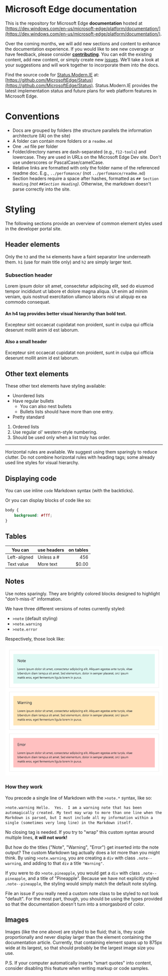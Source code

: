 # Microsoft Edge documentation

This is the repository for Microsoft Edge **documentation** hosted at [https://dev.windows.com/en-us/microsoft-edge/platform/documentation/](https://dev.windows.com/en-us/microsoft-edge/platform/documentation/).

Over the coming months, we will add new sections and content to enhance the documentation experience. If you would like to see new coverage or have feedback, please consider [**contributing**](/CONTRIBUTING.md).  You can edit the existing content, add new content, or simply create new [issues](https://github.com/MicrosoftEdge/MicrosoftEdge-Documentation/issues). We’ll take a look at your suggestions and will work together to incorporate them into the docs. 

Find the source code for [Status.Modern.IE](https://status.modern.ie/) at: [https://github.com/MicrosoftEdge/Status](https://github.com/MicrosoftEdge/Status). Status.Modern.IE provides the latest implementation status and future plans for web platform features in Microsoft Edge.

# Conventions

  - Docs are grouped by folders (the structure parallels the information architecture (IA) on the site)
  - A folder can contain more folders or a `readme.md`
  - One `.md` file per folder
  - Folder/directory names are dash-separated (e.g., `f12-tools`) and lowercase. They are used in URLs on the Microsoft Edge Dev site. Don't use underscores or PascalCase/camelCase.
  - Relative links are formatted with only the folder name of the referenced readme doc. E.g.,   `../perfomance/`  (not `../perfomance/readme.md`)
  - Section headers require a space after hashes, formatted as  `## Section Heading` *(not `##Section Heading`)*. Otherwise, the markdown doesn't parse correctly into the site.

# Styling

The following sections provide an overview of common element styles used in the developer portal site.

## Header elements

Only the `h3` and the `h4` elements have a faint separator line underneath them. `h1` (use for main title only) and `h2` are simply larger text.

### Subsection header

Lorem ipsum dolor sit amet, consectetur adipiscing elit, sed do eiusmod tempor incididunt ut labore et dolore magna aliqua. Ut enim ad minim veniam, quis nostrud exercitation ullamco laboris nisi ut aliquip ex ea commodo consequat.

#### An h4 tag provides better visual hierarchy than bold text.

Excepteur sint occaecat cupidatat non proident, sunt in culpa qui officia deserunt mollit anim id est laborum.

#### Also a small header

Excepteur sint occaecat cupidatat non proident, sunt in culpa qui officia deserunt mollit anim id est laborum.

## Other text elements

These other text elements have styling available:

* Unordered lists
* Have regular bullets
   * You can also nest bullets
   * Bullets lists should have more than one entry.
* Pretty standard

1. Ordered lists
2. Use regular ol' western-style numbering.
3. Should be used only when a list truly has order.

_________________________

Horizontal rules are available. We suggest using them sparingly to reduce clutter.
Do not combine  horizontal rules with heading tags; some already used line styles for visual hierarchy.

## Displaying code

You can use inline `code` Markdown syntax (with the backticks).

Or you can display blocks of code like so:

```css
body {
	background: #fff;
}
```

## Tables

| You can     | use headers | on tables    |
|-------------|-------------|-------------:|
| Left-aligned| Unless a #  | 456          |
| Text value  | More text   | $0.00        |

## Notes

Use notes sparingly. They are brightly colored blocks designed to highlight "don't-miss-it" information.

We have three different versions of notes currently styled:

* `>note` (default styling)
* `>note.warning`
* `>note.error`

Respectively, those look like:

![Note patterns](media/notes.png)

### How they work

You precede a single line of Markdown with the `>note.*` syntax, like so:

```
>note.warning Hello.  Yes.  I am a warning note that has been automagically created. My text may wrap to more than one line when the Markdown is parsed, but I must include all my information within a single (sometimes very long line) in the Markdown itself.
```

No closing tag is needed. If you try to "wrap" this custom syntax around multiple lines, **it will not work!**

But how do the titles ("Note", "Warning", "Error") get inserted into the note output? The custom Markdown tag actually does a lot
more than you might think. By using `>note.warning`, you are creating a `div` with class `.note--warning`, and adding to that `div` a
title `"Warning"`.

If you were to do `>note.pineapple`, you would get a `div` with class `.note--pineapple`, and a title of "Pineapple". Because we have not explicitly styled `.note--pineapple`, the styling would simply match the default note styling.

File an issue if you really need a custom note class to be styled to not look "default". For the most part, though, you should
be using the types provided so that the documentation doesn't turn into a smorgasbord of color.

## Images

Images (like the one above) are styled to be fluid; that is, they  scale proportionally and never display larger
than the element containing the documentation article. Currently, that containing element spans up to 875px wide at its
largest, so that should probably be the largest image size you use.

P.S. If your computer automatically inserts "smart quotes" into content, consider disabling this feature when writing markup or code samples.
